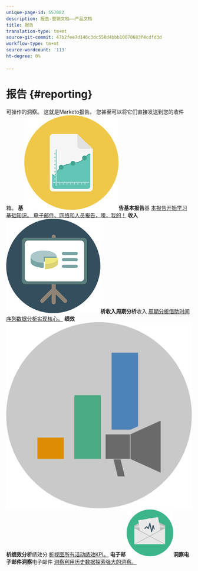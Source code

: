 ```yaml
---
unique-page-id: 557082
description: 报告-营销文档——产品文档
title: 报告
translation-type: tm+mt
source-git-commit: 47b2fee7d146c3dc558d4bbb10070683f4cdfd3d
workflow-type: tm+mt
source-wordcount: '113'
ht-degree: 0%

---
```



# 报告 {#reporting}

可操作的洞察。 这就是Marketo报告。 您甚至可以将它们直接发送到您的收件箱。
**基 ![本报](assets/documents-bookmarks-17.png)告基本报告**基 [本报告开始学习基础知识。 电子邮件、网络和人员报告，噢，我的！](https://docs.marketo.com/display/DOCS/Basic+Reporting)     **收入 ![周期分](assets/seo-08.png)析收入周期分析**收入 [周期分析借助时间序列数据分析实现核心。](https://docs.marketo.com/display/DOCS/Revenue+Cycle+Analytics)     **绩效 ![分](assets/mpi-for-docs-2x.png)析绩效分析**绩效分 [析视图所有活动绩效KPI。](https://docs.marketo.com/display/DOCS/Marketing+Performance+Insights)     **电子邮 ![件](assets/email-insights.png)洞察电子邮件洞察**电子邮件 [洞察利用历史数据探索强大的洞察。](https://docs.marketo.com/display/DOCS/Email+Insights)